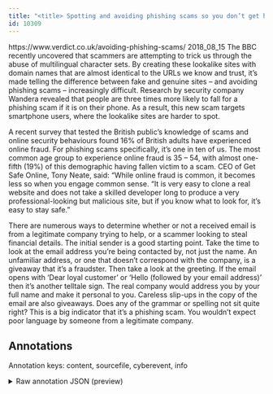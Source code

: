 ```yaml
---
title: "<title> Spotting and avoiding phishing scams so you don’t get hooked </title>"
id: 10309
---
```


<title> Spotting and avoiding phishing scams so you don’t get hooked </title>
<source> https://www.verdict.co.uk/avoiding-phishing-scams/ </source>
<date> 2018_08_15 </date>
<text>
The BBC recently uncovered that scammers are attempting to trick us through the abuse of multilingual character sets. By creating these lookalike sites with domain names that are almost identical to the URLs we know and trust, it’s made telling the difference between fake and genuine sites – and avoiding phishing scams – increasingly difficult.
Research by security company Wandera revealed that people are three times more likely to fall for a phishing scam if it is on their phone. 
As a result, this new scam targets smartphone users, where the lookalike sites are harder to spot.

A recent survey that tested the British public’s knowledge of scams and online security behaviours found 16% of British adults have experienced online fraud. For phishing scams specifically, it’s one in ten of us.
The most common age group to experience online fraud is 35 – 54, with almost one-fifth (19%) of this demographic having fallen victim to a scam.
CEO of Get Safe Online, Tony Neate, said:
“While online fraud is common, it becomes less so when you engage common sense.
“It is very easy to clone a real website and does not take a skilled developer long to produce a very professional-looking but malicious site, but if you know what to look for, it’s easy to stay safe.” 

There are numerous ways to determine whether or not a received email is from a legitimate company trying to help, or a scammer looking to steal financial details.
The initial sender is a good starting point. Take the time to look at the email address you’re being contacted by, not just the name. An unfamiliar address, or one that doesn’t correspond with the company, is a giveaway that it’s a fraudster.
Then take a look at the greeting. If the email opens with ‘Dear loyal customer’ or ‘Hello (followed by your email address)’ then it’s another telltale sign. The real company would address you by your full name and make it personal to you.
Careless slip-ups in the copy of the email are also giveaways. Does any of the grammar or spelling not sit quite right? This is a big indicator that it’s a phishing scam. You wouldn’t expect poor language by someone from a legitimate company.   
</text>



## Annotations

Annotation keys: content, sourcefile, cyberevent, info

<details>
<summary>Raw annotation JSON (preview)</summary>

```json
{
  "content": "The BBC recently uncovered that scammers are attempting to trick us through the abuse of multilingual character sets. By creating these lookalike sites with domain names that are almost identical to the URLs we know and trust, it\u2019s made telling the difference between fake and genuine sites \u2013 and avoiding phishing scams \u2013 increasingly difficult. Research by security company Wandera revealed that people are three times more likely to fall for a phishing scam if it is on their phone.  As a result, this new scam targets smartphone users, where the lookalike sites are harder to spot.  A recent survey that tested the British public\u2019s knowledge of scams and online security behaviours found 16% of British adults have experienced online fraud. For phishing scams specifically, it\u2019s one in ten of us. The most common age group to experience online fraud is 35 \u2013 54, with almost one-fifth (19%) of this demographic having fallen victim to a scam. CEO of Get Safe Online, Tony Neate, said: \u201cWhile online fraud is common, it becomes less so when you engage common sense. \u201cIt is very easy to clone a real website and does not take a skilled developer long to produce a very professional-looking but malicious site, but if you know what to look for, it\u2019s easy to stay safe.\u201d   There are numerous ways to determine whether or not a received email is from a legitimate company trying to help, or a scammer looking to steal financial details. The initial sender is a good starting point. Take the time to look at the email address you\u2019re being contacted by, not just the name. An unfamiliar address, or one that doesn\u2019t correspond with the company, is a giveaway that it\u2019s a fraudster. Then take a look at the greeting. If the email opens with \u2018Dear loyal customer\u2019 or \u2018Hello (followed by your email address)\u2019 then it\u2019s another telltale sign. The real company would address you by your full name and make it personal to you. Careless slip-ups in the copy of the email are also giveaways. Does any of the grammar or spelling not sit quite right? This is a big indicator that it\u2019s a phishing scam. You wouldn\u2019t expect poor language by someone from a legitimate company.   ",
  "sourcefile": "10309.txt",
  "cyberevent": {
    "hopper": [
      {
        "index": 0,
        "relation": "Same",
        "events": [
          {
            "index": "E1",
            "type": "Attack",
            "realis": "Generic",
            "nugget": {
              "startOffset": 59,
              "index": "T1",
              "endOffset": 64,
              "text": "trick"
            },
            "argument": [
              {
                "index": "T3",
                "text": "scammers",
                "endOffset": 40,
                "role": {
                  "type": "Attacker"
                },
                "startOffset": 32,
                "type": "Person"
              },
              {
                "index": "T2",
                "text": "us",
                "endOffset": 67,
                "role": {
                  "type": "Victim"
                },
                "startOffset": 65,
                "type": "Person"
              },
              {
                "index": "T4",
                "text": "through the abuse of multilingual character sets",
                "endOffset": 116,
                "role": {
                  "CAPEC-Meta": "Parameter Injection",
                  "type": "Attack-Pattern",
                  "confidence": 0.8986709713935852
                },
                "startOffset": 68,
                "type": "Capabilities"
              }
            ],
            "subtype": "Phishing"
          },
          {
            "index": "E2",
            "type": "Attack",
            "realis": "Generic",
            "nugget": {
              "startOffset": 121,
              "index": "T5",
              "endOffset": 129,
       
```
</details>
